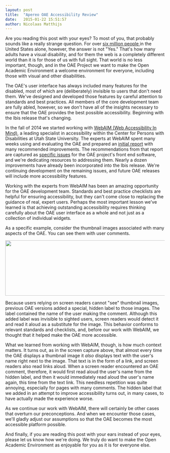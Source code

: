 ```yaml
---
layout: post
title:  "Apereo OAE Accessibility Review"
date:   2015-01-22 15:51:57
author: Nicolaas Matthijs
---
```

<p>Are you reading this post with your eyes? To most of you, that probably sounds like a really strange question. For over <a href="https://nfb.org/blindness-statistics" target="_blank">six million people </a>in the United States alone, however, the answer is not "Yes." That's how many adults have a visual disability, and for them the web is a completely different world than it is for those of us with full sight. That world is no less important, though, and in the OAE Project we want to make the Open Academic Environment a welcome environment for everyone, including those with visual and other disabilities.</p>
<!--more-->
<p>The OAE's user interface has always included many features for the disabled, most of which are (deliberately) invisible to users that don't need them. We've designed and developed those features by careful attention to standards and best practices. All members of the core development team are fully abled, however, so we don't have all of the insights necessary to ensure that the OAE provides the best possible accessibility. Beginning with the Ibis release that's changing.</p><p>In the fall of 2014 we started working with <a href="http://webaim.org" target="_blank">WebAIM (Web Accessibility In Mind)</a>, a leading specialist in accessibility within the Center for Persons with Disabilities at Utah State University. The experts at WebAIM spent many weeks using and evaluating the OAE and prepared an <a href="https://apereo.oaeproject.org/content/marist/Q1hEg_zB" target="_blank">initial report</a> with many recommended improvements. The recommendations from that report are captured as <a href="https://github.com/oaeproject/3akai-ux/issues?q=a11y" target="_blank">specific issues</a> for the OAE project's front end software, and we're dedicating resources to addressing them. Nearly a dozen improvements have already been incorporated into the Ibis release. We're continuing development on the remaining issues, and future OAE releases will include more accessibility features.</p><p>Working with the experts from WebAIM has been an amazing opportunity for the OAE development team. Standards and best practice checklists are helpful for ensuring accessibility, but they can't come close to replacing the guidance of real, expert users. Perhaps the most important lesson we've learned is that achieving outstanding accessibility requires thinking carefully about the OAE user interface as a whole and not just as a collection of individual widgets.&nbsp;</p><p>As a specific example, consider the thumbnail images associated with many aspects of the OAE. You can see them with user comments.</p><p><img src="https://marist.oaeproject.org/api/content/c:marist:XyYgdLQH/download" alt="" width="539" height="175" /></p><p>Because users relying on screen readers cannot "see" thumbnail images, previous OAE versions added a special, hidden label to those images. The label contained the name of the user making the comment. Although this added label was invisible to sighted users, screen readers would detect it and read it aloud as a substitute for the image. This behavior conforms to relevant standards and checklists, and, before our work with WebAIM, we thought that it helped make the OAE more accessible.&nbsp;</p><p>What we learned from working with WebAIM, though, is how much context matters. It turns out, as in the screen capture above, that almost every time the OAE displays a thumbnail image it <em>also</em>&nbsp;displays text with the user's name right next to the image. That text is in the form of a link, and screen readers also read links aloud. When a screen reader encountered an OAE comment, therefore, it would first read aloud the user's name from the hidden label, and then it would immediately read aloud the user's name again, this time from the text link. This needless repetition was quite annoying, especially for pages with many comments. The hidden label that we added in an attempt to improve accessibility turns out, in many cases, to have actually made the experience worse.</p><p>As we continue our work with WebAIM, there will certainly be other cases that overturn our preconceptions. And when we encounter those cases, we'll gladly adjust our assumptions so that the OAE becomes the most accessible platform possible.</p><p>And finally, if you are reading this post with your ears instead of your eyes, please let us know how we're doing. We truly do want to make the Open Academic Environment as enjoyable for you as it is for everyone else.</p>
